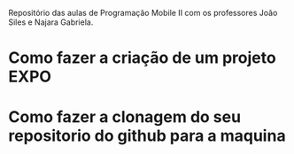 Repositório das aulas de Programação Mobile II com os professores João Siles e Najara Gabriela.

# Como fazer a criação de um projeto EXPO

# Como fazer a clonagem do seu repositorio do github para a maquina
